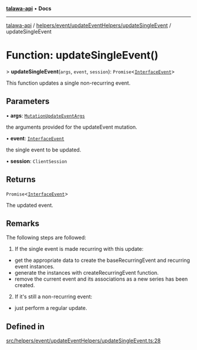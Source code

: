 [**talawa-api**](../../../../../README.md) • **Docs**

***

[talawa-api](../../../../../modules.md) / [helpers/event/updateEventHelpers/updateSingleEvent](../README.md) / updateSingleEvent

# Function: updateSingleEvent()

\> **updateSingleEvent**(`args`, `event`, `session`): `Promise`\<[`InterfaceEvent`](../../../../../models/Event/interfaces/InterfaceEvent.md)\>

This function updates a single non-recurring event.

## Parameters

• **args**: [`MutationUpdateEventArgs`](../../../../../types/generatedGraphQLTypes/type-aliases/MutationUpdateEventArgs.md)

the arguments provided for the updateEvent mutation.

• **event**: [`InterfaceEvent`](../../../../../models/Event/interfaces/InterfaceEvent.md)

the single event to be updated.

• **session**: `ClientSession`

## Returns

`Promise`\<[`InterfaceEvent`](../../../../../models/Event/interfaces/InterfaceEvent.md)\>

The updated event.

## Remarks

The following steps are followed:
1. If the single event is made recurring with this update:
  - get the appropriate data to create the baseRecurringEvent and recurring event instances.
  - generate the instances with createRecurringEvent function.
  - remove the current event and its associations as a new series has been created.
2. If it's still a non-recurring event:
  - just perform a regular update.

## Defined in

[src/helpers/event/updateEventHelpers/updateSingleEvent.ts:28](https://github.com/PalisadoesFoundation/talawa-api/blob/92443bb6a5ff3ed66457149a509401986a82e570/src/helpers/event/updateEventHelpers/updateSingleEvent.ts#L28)
